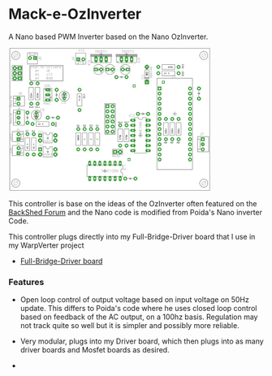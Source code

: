 # Mack-e-OzInverter

A Nano based PWM Inverter based on the Nano OzInverter.

![](https://github.com/mackelec/Mack-e-OzInverter/blob/master/images/Mack-e-OzInverter_201907_overlay_50.png)


This controller is base on the ideas of the OzInverter often featured on the [BackShed Forum](https://www.thebackshed.com/forum/forum_topics.asp?FID=4) and the Nano code is modified from Poida's Nano inverter Code.

This controller plugs directly into my Full-Bridge-Driver board that I use in my  WarpVerter project
 -  [Full-Bridge-Driver board](https://github.com/mackelec/StepInverter/tree/master/PCB/Driver_Boards#full-bridge-driver-board-201907)
 
 ### Features
 
  -  Open loop control of output voltage based on input voltage on 50Hz update.  This differs to Poida's code where he uses closed loop control based on feedback of the AC output, on a 100hz basis.  Regulation may not track quite so well but it is simpler and possibly more reliable.
  
  -  Very modular, plugs into my Driver board, which then plugs into as many driver boards and Mosfet boards as desired.
  
  -  
